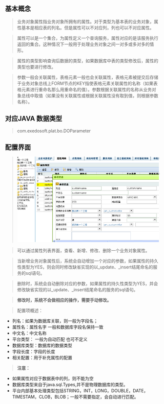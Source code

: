 ## 基本概念 ##

> 业务对象属性指业务对象所拥有的属性。对于类型为基本表的业务对象，属性基本是相应表的列名。但是属性可以不对应列，列也可以不对应属性。

> 属性可以是一个集合，为属性定义一个查询服务，属性对应的是该服务执行返回的集合。这种情况下一般用于处理业务对象之间一对多或多对多的情形。

> 属性的类型影响查询后数据的类型，如果数据库中表的类型修改后，属性的类型也要进行修改。

> 参数一般会关联属性，表格元素一般也会关联属性，表格元素被提交后存储于业务对象总线上FORM节点的KEY指使表格元素关联属性的名称（如果表格元素进行重命名那么用重命名的值）。参数根据关联属性的名称从业务对象总线中取值（如果没有关联属性或根据关联属性没有取到值，则根据参数名称）。


## 对应JAVA 数据类型 ##
> com.exedosoft.plat.bo.DOParameter

## 配置界面 ##

> ![imgs/boproperty.png](imgs/boproperty.png)

> 可以通过属性列表界面，查看、新增、修改、删除一个业务对象属性。

> 当新增业务对象属性后，系统会自动增加一个对应的参数，如果属性的持久性类型为YES，则会同时修改缺省实现的以_update、_insert结尾命名的服务的sql语句。

> 删除时，系统会自动删除对应的参数，如果属性的持久性类型为YES，并会修改缺省实现的以_update、_insert结尾命名的服务的sql语句。

> <b>   修改时，系统不会做相应的操作，需要手动修改。</b>

> 配置项概述：

- 列名：如果为数据库关联，则一般为字段名；
- 属性名：属性名字 一般和数据库字段名保持一致 
- 中文名：中文名称
- 平台类型： 一般为自动匹配 也可不定义
- 数据库类型：数据库的数据类型
- 字段长度：字段的长度
- 相关配置：用于补充属性的配置



> <b> 注意：</b>

  * 如果属性对应于数据表中的列，则不能为空
  * 数据库类型来自于java.sql.Types,并不是物理数据库的类型。
  * 平台内部基本处理类型包括STRING，INT，LONG，DOUBLE，DATE，TIMESTAM，CLOB，BLOB；一般不需要指定，会自动进行匹配。

　


